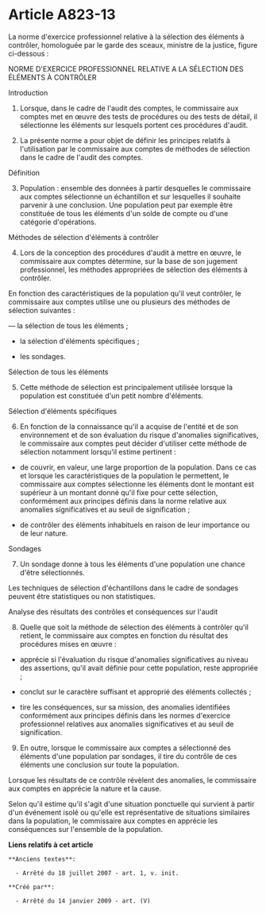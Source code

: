 # Article A823-13

La norme d'exercice professionnel relative à la sélection des éléments à contrôler, homologuée par le garde des sceaux,
ministre de la justice, figure ci-dessous :

NORME D'EXERCICE PROFESSIONNEL RELATIVE A LA SÉLECTION DES ÉLÉMENTS À CONTRÔLER

Introduction

1. Lorsque, dans le cadre de l'audit des comptes, le commissaire aux comptes met en œuvre des tests de procédures ou des
tests de détail, il sélectionne les éléments sur lesquels portent ces procédures d'audit.

2. La présente norme a pour objet de définir les principes relatifs à l'utilisation par le commissaire aux comptes de
méthodes de sélection dans le cadre de l'audit des comptes.

Définition

3. Population : ensemble des données à partir desquelles le commissaire aux comptes sélectionne un échantillon et sur
lesquelles il souhaite parvenir à une conclusion. Une population peut par exemple être constituée de tous les éléments d'un
solde de compte ou d'une catégorie d'opérations.

Méthodes de sélection d'éléments à contrôler

4. Lors de la conception des procédures d'audit à mettre en œuvre, le commissaire aux comptes détermine, sur la base de son
jugement professionnel, les méthodes appropriées de sélection des éléments à contrôler.

En fonction des caractéristiques de la population qu'il veut contrôler, le commissaire aux comptes utilise une ou plusieurs
des méthodes de sélection suivantes :

― la sélection de tous les éléments ;

- la sélection d'éléments spécifiques ;

- les sondages.

Sélection de tous les éléments

5. Cette méthode de sélection est principalement utilisée lorsque la population est constituée d'un petit nombre d'éléments.

Sélection d'éléments spécifiques

6. En fonction de la connaissance qu'il a acquise de l'entité et de son environnement et de son évaluation du risque
d'anomalies significatives, le commissaire aux comptes peut décider d'utiliser cette méthode de sélection notamment lorsqu'il
estime pertinent :

- de couvrir, en valeur, une large proportion de la population. Dans ce cas et lorsque les caractéristiques de la population
le permettent, le commissaire aux comptes sélectionne les éléments dont le montant est supérieur à un montant donné qu'il
fixe pour cette sélection, conformément aux principes définis dans la norme relative aux anomalies significatives et au seuil
de signification ;

- de contrôler des éléments inhabituels en raison de leur importance ou de leur nature.

Sondages

7. Un sondage donne à tous les éléments d'une population une chance d'être sélectionnés.

Les techniques de sélection d'échantillons dans le cadre de sondages peuvent être statistiques ou non statistiques.

Analyse des résultats des contrôles et conséquences sur l'audit

8. Quelle que soit la méthode de sélection des éléments à contrôler qu'il retient, le commissaire aux comptes en fonction du
résultat des procédures mises en œuvre :

- apprécie si l'évaluation du risque d'anomalies significatives au niveau des assertions, qu'il avait définie pour cette
population, reste appropriée ;

- conclut sur le caractère suffisant et approprié des éléments collectés ;

- tire les conséquences, sur sa mission, des anomalies identifiées conformément aux principes définis dans les normes
d'exercice professionnel relatives aux anomalies significatives et au seuil de signification.

9. En outre, lorsque le commissaire aux comptes a sélectionné des éléments d'une population par sondages, il tire du contrôle
de ces éléments une conclusion sur toute la population.

Lorsque les résultats de ce contrôle révèlent des anomalies, le commissaire aux comptes en apprécie la nature et la cause.

Selon qu'il estime qu'il s'agit d'une situation ponctuelle qui survient à partir d'un événement isolé ou qu'elle est
représentative de situations similaires dans la population, le commissaire aux comptes en apprécie les conséquences sur
l'ensemble de la population.

**Liens relatifs à cet article**

	**Anciens textes**:

	  - Arrêté du 18 juillet 2007 - art. 1, v. init.

	**Créé par**:

	  - Arrêté du 14 janvier 2009 - art. (V)
